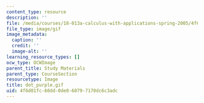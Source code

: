```yaml
---
content_type: resource
description: ''
file: /media/courses/18-013a-calculus-with-applications-spring-2005/4f6d01fc60dd0de060797170dc6c3adc_dot_purple.gif
file_type: image/gif
image_metadata:
  caption: ''
  credit: ''
  image-alt: ''
learning_resource_types: []
ocw_type: OCWImage
parent_title: Study Materials
parent_type: CourseSection
resourcetype: Image
title: dot_purple.gif
uid: 4f6d01fc-60dd-0de0-6079-7170dc6c3adc
---
```

